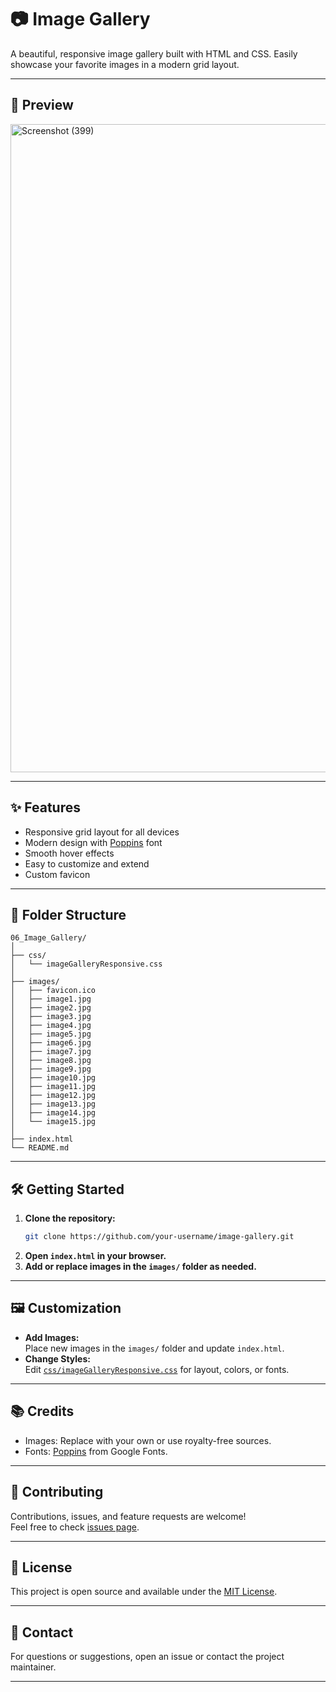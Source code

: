 ﻿# 📷 Image Gallery

A beautiful, responsive image gallery built with HTML and CSS. Easily showcase your favorite images in a modern grid layout.

---

## 🚀 Preview
<img width="1920" height="1037" alt="Screenshot (399)" src="https://github.com/user-attachments/assets/410e8b9c-6509-4eb9-8719-3e29241afae8" />


---

## ✨ Features

- Responsive grid layout for all devices
- Modern design with [Poppins](https://fonts.google.com/specimen/Poppins) font
- Smooth hover effects
- Easy to customize and extend
- Custom favicon

---

## 📁 Folder Structure

```
06_Image_Gallery/
│
├── css/
│   └── imageGalleryResponsive.css
│
├── images/
│   ├── favicon.ico
│   ├── image1.jpg
│   ├── image2.jpg
│   ├── image3.jpg
│   ├── image4.jpg
│   ├── image5.jpg
│   ├── image6.jpg
│   ├── image7.jpg
│   ├── image8.jpg
│   ├── image9.jpg
│   ├── image10.jpg
│   ├── image11.jpg
│   ├── image12.jpg
│   ├── image13.jpg
│   ├── image14.jpg
│   └── image15.jpg
│
├── index.html
└── README.md
```

---

## 🛠️ Getting Started

1. **Clone the repository:**
   ```sh
   git clone https://github.com/your-username/image-gallery.git
   ```
2. **Open `index.html` in your browser.**
3. **Add or replace images in the `images/` folder as needed.**

---

## 🖼️ Customization

- **Add Images:**  
  Place new images in the `images/` folder and update `index.html`.
- **Change Styles:**  
  Edit [`css/imageGalleryResponsive.css`](css/imageGalleryResponsive.css) for layout, colors, or fonts.

---

## 📚 Credits

- Images: Replace with your own or use royalty-free sources.
- Fonts: [Poppins](https://fonts.google.com/specimen/Poppins) from Google Fonts.

---

## 🤝 Contributing

Contributions, issues, and feature requests are welcome!  
Feel free to check [issues page](../../issues).

---

## 📄 License

This project is open source and available under the [MIT License](LICENSE).

---

## 💬 Contact

For questions or suggestions, open an issue or contact the project maintainer.


---
